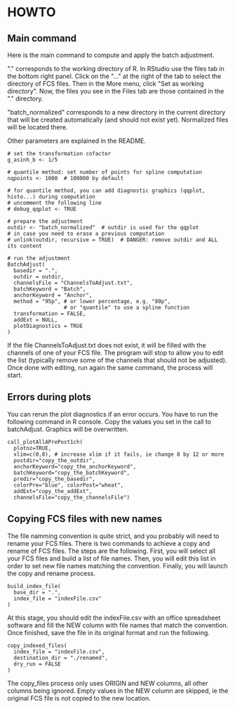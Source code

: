 # HOWTO


## Main command

Here is the main command to compute and apply the batch adjustment.

"." corresponds to the working directory of R. In RStudio use the files tab in the bottom right panel. Click on the "..." at the right of the tab to select the directory of FCS files. Then in the More menu, click "Set as working directory". Now, the files you see in the Files tab are those contained in the "." directory.

"batch_normalized" corresponds to a new directory in the current directory that will be created automatically (and should not exist yet). Normalized files will be located there.

Other parameters are explained in the README.

```
# set the transformation cofactor
g_asinh_b <- 1/5

# quantile method: set number of points for spline computation
nqpoints <- 1000  # 100000 by default

# for quantile method, you can add diagnostic graphics (qqplot, histo...) during computation
# uncomment the following line
# debug_qqplot <- TRUE

# prepare the adjustment
outdir <- "batch_normalized"  # outdir is used for the qqplot
# in case you need to erase a previous computation
# unlink(outdir, recursive = TRUE)  # DANGER: remove outdir and ALL its content

# run the adjustment
BatchAdjust(
  basedir = ".",
  outdir = outdir,
  channelsFile = "ChannelsToAdjust.txt",
  batchKeyword = "Batch",
  anchorKeyword = "Anchor",
  method = "95p", # or lower percentage, e.g. "80p", 
                  # or "quantile" to use a spline function
  transformation = FALSE,
  addExt = NULL,
  plotDiagnostics = TRUE
)
```

If the file ChannelsToAdjust.txt does not exist, it will be filled with the
channels of one of your FCS file. The program will stop to allow you to edit
the list (typically remove some of the channels that should not be adjusted).
Once done with editing, run again the same command, the process will start.


## Errors during plots

You can rerun the plot diagnostics if an error occurs. You have to run the
following command in R console. Copy the values you set in the call to
batchAdjust. Graphics will be overwritten.

```
call_plotAllAPrePost1ch(
  plotnz=TRUE,
  xlim=c(0,8), # increase xlim if it fails, ie change 8 by 12 or more
  postdir="copy_the_outdir",
  anchorKeyword="copy_the_anchorKeyword", 
  batchKeyword="copy_the_batchKeyword",
  predir="copy_the_basedir",
  colorPre="blue", colorPost="wheat", 
  addExt="copy_the_addExt", 
  channelsFile="copy_the_channelsFile")
```

## Copying FCS files with new names

The file namming convention is quite strict, and you probably will need to
rename your FCS files. There is two commands to achieve a copy and rename of
FCS files. The steps are the following. First, you will select all your FCS
files and build a list of file names. Then, you will edit this list in order
to set new file names matching the convention. Finally, you will launch the
copy and rename process.

```
build_index_file(
  base_dir = ".",
  index_file = "indexFile.csv"
)
```

At this stage, you should edit the indexFile.csv with an office spreadsheet software and fill the NEW column with file names that match the convention. Once finished, save the file in its original format and run the following.


```
copy_indexed_files(
  index_file = "indexFile.csv",
  destination_dir = "./renamed",
  dry_run = FALSE
)
```

The copy_files process only uses ORIGIN and NEW columns, all other columns
being ignored. Empty values in the NEW column are skipped, ie the original FCS
file is not copied to the new location.
